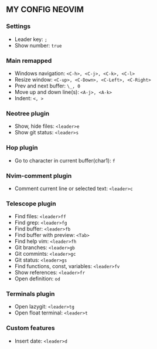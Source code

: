 ## MY CONFIG NEOVIM

### Settings

- Leader key: `;`
- Show number: `true`

### Main remapped

- Windows navigation: `<C-h>, <C-j>, <C-k>, <C-l>`
- Resize window: `<C-up>, <C-Down>, <C-Left>, <C-Right>`
- Prev and next buffer: `\_, 0`
- Move up and down line(s): `<A-j>, <A-k>`
- Indent: `<, >`

### Neotree plugin

- Show, hide files: `<leader>e`
- Show git status: `<leader>s`

### Hop plugin

- Go to character in current buffer(char1): `f`

### Nvim-comment plugin

- Comment current line or selected text: `<leader>c`

### Telescope plugin

- Find files: `<leader>ff`
- Find grep: `<leader>fg`
- Find buffer: `<leader>fb`
- Find buffer with preview: `<Tab>`
- Find help vim: `<leader>fh`
- Git branches: `<leader>gb`
- Git commints: `<leader>gc`
- Git status: `<leader>gs`
- Find functions, const, variables: `<leader>fv`
- Show references: `<leader>fr`
- Open definition: `od`

### Terminals plugin

- Open lazygit: `<leader>tg`
- Open float terminal: `<leader>t`

### Custom features

- Insert date: `<leader>d`
